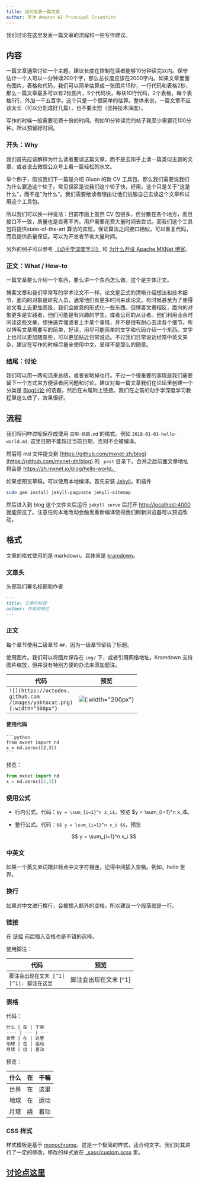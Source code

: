 ```yaml
---
title: 如何发表一篇文章
author: 李沐 Amazon AI Principal Scientist
---
```


我们讨论在这里发表一篇文章的流程和一些写作建议。

## 内容

一篇文章通常讨论一个主题。建议长度在控制在读者能够10分钟读完以内。保守估计一个人可以一分钟读200个字，那么总长度应该在2000字内。如果文章里面有图片，表格和代码，我们可以简单估算成一张图片15秒，一行代码和表格2秒，那么一篇文章最多可以有2张图片，5个代码块，每块10行代码，2个表格，每个表格5行，外加一千五百字。这个只是一个很简单的估算。整体来说，一篇文章不应该太长（可以分割成好几篇），也不要太短（坚持技术深度）。

写作的时候一般需要花费十倍的时间。例如10分钟读完的帖子我至少需要花100分钟。所以预留好时间。

### 开头：Why

我们首先应该解释为什么读者要读这篇文章，而不是去知乎上读一篇类似主题的文章，或者说去微信公众号上看一篇轻松的水文。

举个例子，假设我们下一篇是介绍 Gluon 的新 CV 工具包，那么我们需要说我们为什么要造这个轮子。常见误区是说我们这个轮子快，好用。这个只是关于"这是什么"，而不是"为什么"。我们需要给读者理由让他们说服自己去读这个文章和试用这个工具包。

所以我们可以换一种说法：目前市面上虽然 CV 包很多，但分散在各个地方，而且接口不一致，质量也是良莠不齐。用户需要花费大量时间去尝试。而我们这个工具包将提供state-of-the-art 算法的实现，保证算法之间接口相似，可以重复代码，而且提供质量保证。可以为开发者节省大量时间。

另外的例子可以参考 [《动手学深度学习》](http://zh.gluon.ai/chapter_preface/why.html) 和 [为什么开设 Apache MXNet 博客](./why)。

### 正文：What / How-to

一篇文章要么介绍一个东西，要么讲一个东西怎么做。这个是主体正文。

博客文章和我们平常写的学术论文不一样。论文是正式的清晰介绍想法和技术细节，面向的对象是研究人员，通常他们有更多时间来读论文。有时候甚至为了使得论文看上去更加高级，我们会故意的形式化一些东西。但博客文章相反，面向的对象更多是实践者，他们可能是有兴趣的学生，或者公司的从业者。他们利用业余时间读这些文章，想快速弄懂或者上手某个事情，并不是很有耐心去读各个细节。所以博客文章需要写的简单，好读，用尽可能简单的文字和代码介绍一个东西。文字上也可以更加随意些，可以更加贴近日常说话。不过我们日常说话经常中英文夹杂，建议在写作的时候尽量全使用中文，显得不是那么的随意。


### 结尾：讨论

我们可以用一两句话来总结，或者省略掉也行。不过一个很重要的事情是我们需要留下一个方式来方便读者问问题和讨论。建议对每一篇文章我们在论坛里创建一个分类是 [Blog讨论](https://discuss.gluon.ai/c/13-category) 的话题，然后在末尾附上链接。我们在之前的动手学深度学习教程里这么做了，效果很好。

## 流程

我们将问咋过呢保存成使用 `日期-标题.md` 的格式。例如 `2018-01-01-hello-world.md`. 这里日期不能超过当前日期，否则不会被编译。

然后将 md 文件提交到 [https://github.com/mxnet-zh/blog](https://github.com/mxnet-zh/blog) 的 `_post` 目录下。合并之后前面文章地址将会是 https://zh.mxnet.io/blog/hello-world。

如果想预览草稿，可以使用本地编译。首先安装 [Jekyll](https://jekyllrb.com/docs/installation/)，和插件

```bash
sudo gem install jekyll-paginate jekyll-sitemap
```

然后进入到 blog 这个文件夹后运行 `jekyll serve` 后打开 [http://localhost:4000](http://localhost:4000) 就能预览了。注意任何本地改动会触发重新编译使得我们刷新浏览器可以预览改动。

## 格式

文章的格式使用的是 markdown。具体来是 [kramdown](https://kramdown.gettalong.org/quickref.html)。

### 文章头

头部我们署名标题和作者

```markdown
---
title: 文章的标题
author: 作者和单位
---
```

### 正文

每个章节使用二级章节 `##`，因为一级章节留给了标题。

使用图片。我们可以将图片保存在 `img/` 下，或者引用网络地址。Kramdown 支持图片缩放，但并没有特别方便的办法来添加题注。

代码 | 预览
--- | ---
`![](https://octodex.`<br>`github.com`<br>`/images/yaktocat.png)`<br>`{:width="300px"}` | ![](https://octodex.github.com/images/yaktocat.png){:width="200px"}

#### 使用代码

~~~
```python
from mxnet import nd
x = nd.zeros((2,3))
```
~~~

预览：

```python
from mxnet import nd
x = nd.zeros((2,3))
```

### 使用公式

- 行内公式。代码：`$y = \sum_{i=1}^n x_i$`，预览 $y = \sum_{i=1}^n x_i$。
- 整行公式。代码：`$$ y = \sum_{i=1}^n x_i $$`，预览

  $$ y = \sum_{i=1}^n x_i $$

### 中英文

如果一个英文单词跟非标点中文字符相连，记得中间插入空格。例如，hello 世界。

### 换行

如果对中文进行换行，会被插入额外的空格。所以建议一个段落就是一行。

### 链接

在 [链接](./) 前后插入空格也是不错的选择。

使用脚注：

代码  | 预览
--- | ---
`脚注会出现在文末 [^1]`<br>`[^1]: 脚注在这里` | 脚注会出现在文末 [^1]


### 表格

代码：

```markdown
什么 | 在 | 干嘛
---- | --- | ---
世界 | 在 | 这里
地球 | 在 | 运动
月球 | 绕 | 着动
```

预览：


什么 | 在 | 干嘛
---- | --- | ---
世界 | 在 | 这里
地球 | 在 | 运动
月球 | 绕 | 着动


### CSS 样式

样式模板是基于 [monochrome](https://github.com/dyutibarma/monochrome)。这是一个极简的样式，适合纯文字。我们对其进行了一定的修改，修改的样式放在 [_sass/custom.scss](https://github.com/mxnet-zh/blog/blob/master/_sass/custom.scss) 里。

## [讨论点这里]()
